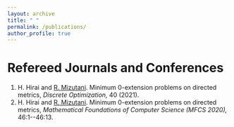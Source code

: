 ```yaml
---
layout: archive
title: " "
permalink: /publications/
author_profile: true
---
```


<!-- 
Preprint
======
 -->

Refereed Journals and Conferences
======
1. H. Hirai and <ins>	R. Mizutani</ins>. Minimum 0-extension problems on directed metrics, *Discrete Optimization,* 40 (2021).
2. H. Hirai and <ins>	R. Mizutani</ins>. Minimum 0-extension problems on directed metrics, *Mathematical Foundations of Computer Science (MFCS 2020),* 46:1--46:13.

<!-- 
Proceedings
======
 -->

